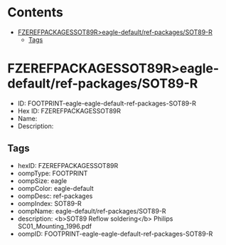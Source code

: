 



Contents
========

* [FZEREFPACKAGESSOT89R>eagle-default/ref-packages/SOT89-R](#fzerefpackagessot89reagle-defaultref-packagessot89-r)
	* [Tags](#tags)

# FZEREFPACKAGESSOT89R>eagle-default/ref-packages/SOT89-R

- ID: FOOTPRINT-eagle-eagle-default-ref-packages-SOT89-R
- Hex ID: FZEREFPACKAGESSOT89R
- Name: 
- Description: 

## Tags

- hexID: FZEREFPACKAGESSOT89R
- oompType: FOOTPRINT
- oompSize: eagle
- oompColor: eagle-default
- oompDesc: ref-packages
- oompIndex: SOT89-R
- oompName: eagle-default/ref-packages/SOT89-R
- description: &lt;b&gt;SOT89 Reflow soldering&lt;/b&gt; Philips SC01_Mounting_1996.pdf
- oompID: FOOTPRINT-eagle-eagle-default-ref-packages-SOT89-R
